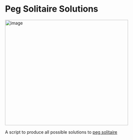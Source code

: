 # Peg Solitaire Solutions

<img width="405" height="347" alt="image" src="https://github.com/user-attachments/assets/af23acfe-ef66-4442-9ff9-ac131412365c" />

A script to produce all possible solutions to [peg solitaire](https://en.wikipedia.org/wiki/Peg_solitaire)

